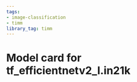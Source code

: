 ```yaml
---
tags:
- image-classification
- timm
library_tag: timm
---
```

# Model card for tf_efficientnetv2_l.in21k